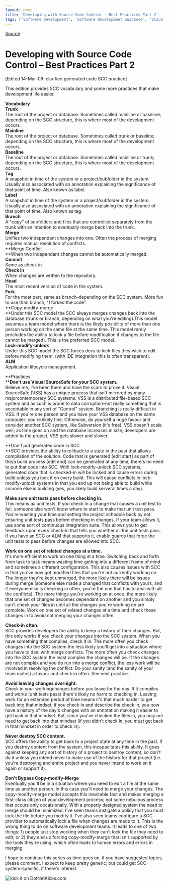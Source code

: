 ```yaml
---
layout: post
title: 'Developing with Source Code Control – Best Practices Part 2'
tags: ['Software Development', 'Software Development Guidance', 'Visual Studio 2010 Best Practices', 'msmvps', 'March 2009']
---
```

[Source](http://blogs.msmvps.com/peterritchie/2009/03/11/developing-with-source-code-control-best-practices-part-2/ "Permalink to Developing with Source Code Control – Best Practices Part 2")

# Developing with Source Code Control – Best Practices Part 2

[Edited 14-Mar-09: clarified generated code SCC practice]

This edition provides SCC vocabulary and some more practices that make development life easier.

**Vocabulary**  
**Trunk**  
The root of the project or database. Sometimes called mainline or baseline; depending on the SCC structure, this is where most of the development occurs.  
**Mainline**  
The root of the project or database. Sometimes called trunk or baseline; depending on the SCC structure, this is where most of the development occurs.  
**Baseline**  
The root of the project or database. Sometimes called mainline or trunk; depending on the SCC structure, this is where most of the development occurs.  
**Tag**  
A snapshot in time of the system or a project/subfolder in the system. Usually also associated with an annotation explaining the significance of that point of time. Also known as label.  
**Label**  
A snapshot in time of the system or a project/subfolder in the system. Usually also associated with an annotation explaining the significance of that point of time. Also known as tag.  
**Branch**  
A "copy" of subfolders and files that are controlled separately from the trunk with an intention to eventually merge back into the trunk.  
**Merge**  
Unifies two independant changes into one. Often the process of merging requires manual resolution of conflicts.  
**Merge Conflict  
**When two independant changes cannot be automatically merged.  
**Commit**  
Same as check in  
**Check in**  
When changes are written to the repository.  
**Head**  
The most recent version of code in the system.  
**Fork**  
For the most part, same as branch–depending on the SCC system. More fun to use than branch, "I forked the code".  
**Copy-modify-merge  
**Under this SCC model the SCC always merges changes back into the database (trunk or branch, depending on what you're editing).This model assumes a team model where there is the likely posibility of more than one person working on the same file at the same time. This model rarely precludes the ability to lock a file before modification if changes to the file cannot be merged). This is the preferred SCC model.  
**Lock-modify-unlock**  
Under this SCC model the SCC forces devs to lock files they wish to edit before modifying them. (with IDE integration this is often transparent).  
**ALM**  
Application lifecycle management.

**Practices  
****Don't use Visual SourceSafe for your SCC system.**  
Believe me, I've been there and have the scars to prove it. Visual SourceSafe (VSS) has a unique process that isn't mirrored by many majorcontemporary SCC systems. VSS is a distributed file-based SCC system and as such is prone to data corruption–not really something that is acceptable in any sort of "Control" system. Branching is really difficult in VSS. If you're one person and you have your VSS database on the same computer; you're likely fine. Otherwise, do yourself a huge favour and consider another SCC system, like Subversion (it's free). VSS doesn't scale well; as time goes on and the database increases in size, developers are added to the project, VSS gets slower and slower.

**Don't put generated code in SCC  
**SCC provides the ability to rollback to a state in the past that allows compilation of the solution. Code that is generated [edit start] as part of the/a build process [edit end] can be generated at any time; there's no need to put that code into SCC. With lock-modify-unlock SCC systems, generated code that is checked-in will be locked and cause errors during build unless you lock it on every build. This will cause conflicts in lock-modify-unlock systems in that you end up not being able to build while somone else is building (yes, you likely build serveral times a day).

**Make sure unit tests pass before checking in.**  
This means *all* unit tests. If you check in a change that causes a unit test to fail, someone else won't know where to start to make that unit test pass. You're wasting your time and setting the project schedule back by not ensuring unit tests pass before checking in changes. If your team allows it, use some sort of continuous integration suite. This allows you to get feedback upon every check-in that tells you whether all the unit tests pass. If you have an SCC or ALM that supports it, enable guards that force the unit tests to pass before changes are allowed into SCC.

**Work on one set of related changes at a time.**  
It's more efficient to work on one thing at a time. Switching back and forth from task to task means wasting time getting into a different frame of mind and sometimes a different configuration. This also causes issues with SCC in that you've now got modified files that you're not currently working on. The longer they're kept unmerged, the more likely there will be issues during merge (someone else made a changed that conflicts with yours, and if everyone else is checking in often, you're the one that has to deal with all the conflicts). The more things you're working on at once, the more likely that one set of changes becomes dependant on another and you simply can't check your files in until all the changes you're working on are complete. Work on one set of related changes at a time and check those changes in to avoid not merging your changes often.

**Check-in often.**  
SCC provides developers the ability to keep a history of their changes. But, this only works if you check your changes into the SCC system. When you have something that compiles, check it in. The more often you check changes into the SCC system the less likely you'll get into a situation where you have to deal with merge conflicts. The more often you check changes into the SCC system the least complex the changes will be. If the changes are not complex and you do run into a merge conflict, the less work will be involved in resolving the conflict. Do your sanity (and the sanity of your team mates) a favour and check in often. See next practice.

**Avoid leaving changes overnight.**  
Check in your workingchanges before you leave for the day. If it compiles and works (unit tests pass) there's likely no harm to checking in. Leaving work for an extended period of time means it's that much harder to get back into that mindset; if you check in and describe the check in, you now have a history of the day's changes with an annotation making it easier to get back in that mindset. But, since you've checked the files in, you may not need to get back into that mindset (if you didn't check in, you *must* get back in that mindset in order to check in).

**Never destroy SCC content.**  
SCC offers the ability to get back to a project state at any time in the past. If you destroy content from the system, this incapacitates this ability. It goes against keeping any sort of history of a project to destroy content, so don't do it unless you intend never to make use of the history for that project (i.e. you're destroying and entire project and you never intend to work on it again or support it).

**Don't Bypass Copy-modify-Merge**  
Eventually you'll be in a situation where you need to edit a file at the same time as another person. In this case you'll need to merge your changes. The copy-modify-merge model accepts this inevitable fact and makes merging a first-class citizen of your development process; not some nebulous process that occurs only occaisionally. With a properly designed system the need to merge should be minimized. I've seen teams instigate a policy that you must lock the file before you modify it. I've also seen teams configure a SCC provider to automatically lock a file when changes are made to it. This is the wrong thing to do on software development teams. It leads to one of two things: 1) people just stop working when they can't lock the file they need to edit; or 2) they end up forcing copy-modify-merge that isn't supported by the tools they're using, which often leads to human errors and errors in merging.

I hope to continue this series as time goes on, if you have suggested topics, please comment. I expect to keep pretty generic; but could get SCC-system-specific, if there's interest.

![kick it on DotNetKicks.com][1]

[1]: http://www.dotnetkicks.com/Services/Images/KickItImageGenerator.ashx?url=http%3a%2f%2fmsmvps.com%2fblogs%2fpeterritchie%2farchive%2f2009%2f03%2f11%2fdeveloping-with-source-code-control-best-practices-part-2.aspx


